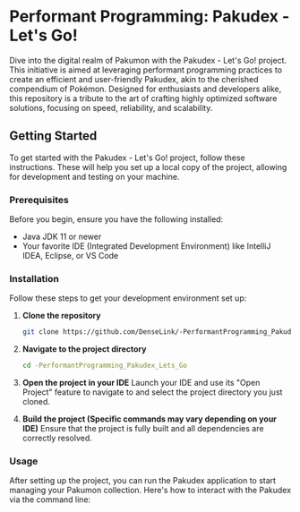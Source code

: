 # Performant Programming: Pakudex - Let's Go!

Dive into the digital realm of Pakumon with the Pakudex - Let's Go! project. This initiative is aimed at leveraging performant programming practices to create an efficient and user-friendly Pakudex, akin to the cherished compendium of Pokémon. Designed for enthusiasts and developers alike, this repository is a tribute to the art of crafting highly optimized software solutions, focusing on speed, reliability, and scalability.

## Getting Started

To get started with the Pakudex - Let's Go! project, follow these instructions. These will help you set up a local copy of the project, allowing for development and testing on your machine.

### Prerequisites

Before you begin, ensure you have the following installed:
- Java JDK 11 or newer
- Your favorite IDE (Integrated Development Environment) like IntelliJ IDEA, Eclipse, or VS Code

### Installation

Follow these steps to get your development environment set up:

1. **Clone the repository**
   ```bash
   git clone https://github.com/DenseLink/-PerformantProgramming_Pakudex_Lets_Go.git

2. **Navigate to the project directory**
   ```bash
   cd -PerformantProgramming_Pakudex_Lets_Go

4. **Open the project in your IDE**
Launch your IDE and use its "Open Project" feature to navigate to and select the project directory you just cloned.

5. **Build the project (Specific commands may vary depending on your IDE)**
Ensure that the project is fully built and all dependencies are correctly resolved.

### Usage
After setting up the project, you can run the Pakudex application to start managing your Pakumon collection. Here's how to interact with the Pakudex via the command line:

